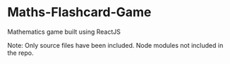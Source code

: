 # Maths-Flashcard-Game

Mathematics game built using ReactJS

Note:
Only source files have been included. Node modules not included in the repo.

